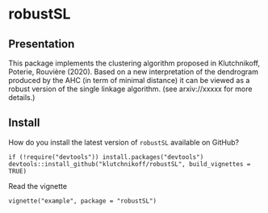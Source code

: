 # robustSL

## Presentation

This package implements the clustering algorithm proposed in Klutchnikoff, Poterie, Rouvière (2020).
Based on a new interpretation of the dendrogram produced by the AHC (in term of minimal distance) it can be viewed as a robust version of the single linkage algorithm.
(see arxiv://xxxxx for more details.)

## Install

How do you install the latest version of `robustSL` available on GitHub?

```{r}
if (!require("devtools")) install.packages("devtools")
devtools::install_github("klutchnikoff/robustSL", build_vignettes = TRUE)
```

Read the vignette
```{r}
vignette("example", package = "robustSL")
```
